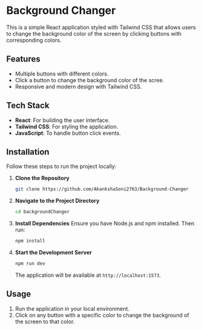 
# Background Changer


This is a simple React application styled with Tailwind CSS that allows users to change the background color of the screen by clicking buttons with corresponding colors.



## Features


- Multiple buttons with different colors.
- Click a button to change the background color of the scree.
- Responsive and modern design with Tailwind CSS.

## Tech Stack


- **React**: For building the user interface.
- **Tailwind CSS**: For styling the application.
- **JavaScript**: To handle button click events.


## Installation


Follow these steps to run the project locally:

1. **Clone the Repository**
   ```bash
   git clone https://github.com/AkankshaSoni2763/Background-Changer
   ```

2. **Navigate to the Project Directory**
   ```bash
   cd backgroundChanger
   ```

3. **Install Dependencies**
   Ensure you have Node.js and npm installed. Then run:
   ```bash
   npm install
   ```

4. **Start the Development Server**
   ```bash
   npm run dev 
   ```
   The application will be available at `http://localhost:1573`.
## Usage


1. Run the application in your local environment.
2. Click on any button with a specific color to change the background of the screen to that color.